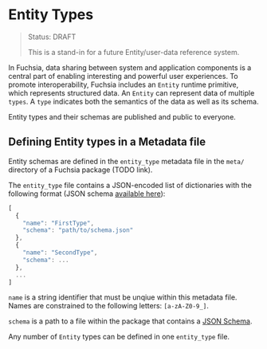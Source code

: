 Entity Types
===
> Status: DRAFT
> 
> This is a stand-in for a future Entity/user-data reference system.

In Fuchsia, data sharing between system and application components is a central
part of enabling interesting and powerful user experiences. To promote
interoperability, Fuchsia includes an `Entity` runtime primitive, which
represents structured data. An `Entity` can represent data of multiple `types`.
A `type` indicates both the semantics of the data as well as its schema.

Entity types and their schemas are published and public to everyone.

## Defining Entity types in a Metadata file
Entity schemas are defined in the `entity_type` metadata file in the `meta/`
directory of a Fuchsia package (TODO link).

The `entity_type` file contains a JSON-encoded list of dictionaries with the
following format (JSON schema [available
here](../src/package_manager/metadata_schemas/entity_type.json)):

```javascript
[
  {
    "name": "FirstType",
    "schema": "path/to/schema.json"
  },
  {
    "name": "SecondType",
    "schema": ...
  },
  ...
]

```

`name` is a string identifier that must be unqiue within this metadata file. Names are constrained to the following letters: `[a-zA-Z0-9_]`.

`schema` is a path to a file within the package that contains a [JSON Schema](http://json-schema.org/).

Any number of `Entity` types can be defined in one `entity_type` file.
